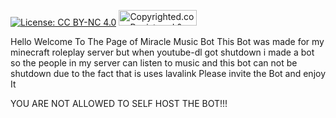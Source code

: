   [![License: CC BY-NC 4.0](https://licensebuttons.net/l/by-nc/4.0/80x15.png)](https://creativecommons.org/licenses/by-nc/4.0/)
<a class="copyrighted-badge" title="Copyrighted.com Registered &amp; Protected" target="_blank" href="https://www.copyrighted.com/work/a1kaus8ULcbpFcrl"><img alt="Copyrighted.com Registered &amp; Protected" border="0" width="125" height="25" srcset="https://static.copyrighted.com/badges/125x25/01_1_2x.png 2x" src="https://static.copyrighted.com/badges/125x25/01_1.png" /></a><script src="https://static.copyrighted.com/badges/helper.js"></script>


Hello Welcome To The Page of Miracle Music Bot This Bot was made for my minecraft roleplay server but when youtube-dl got shutdown i made a bot so the people in my server can listen to music and this bot can not be shutdown due to the fact that is uses lavalink Please invite the Bot and enjoy It


YOU ARE NOT ALLOWED TO SELF HOST THE BOT!!!
